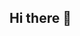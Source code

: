 ## Hi there 👋

<!--
**Yoneva/Yoneva** is a ✨ _special_ ✨ repository because its `README.md` (this file) appears on your GitHub profile.
<a href="https://github.com/oakoudad/badge42"><img src="https://badge.mediaplus.ma/greenbinary/amsbai" alt="amsbai's 42 stats" /></a>
Here are some ideas to get you started:

- 🔭 I’m currently working on ...
- 🌱 I’m currently learning ...
- 👯 I’m looking to collaborate on ...
- 🤔 I’m looking for help with ...
- 💬 Ask me about ...
- 📫 How to reach me: ...
- 😄 Pronouns: ...
- ⚡ Fun fact: ...
-->
